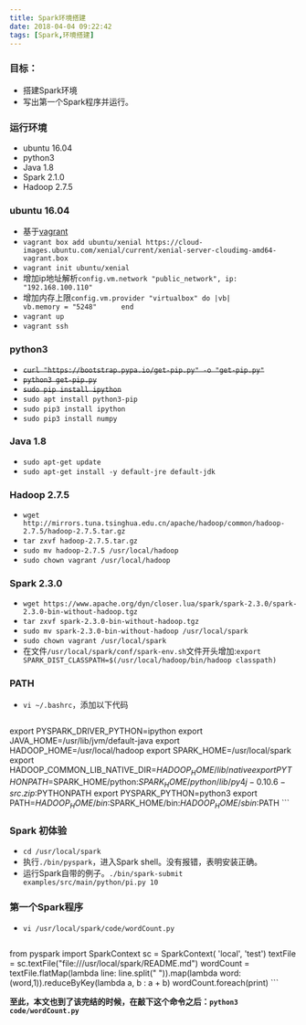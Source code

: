```yaml
---
title: Spark环境搭建
date: 2018-04-04 09:22:42
tags: [Spark,环境搭建]
---
```


### 目标：
+ 搭建Spark环境
+ 写出第一个Spark程序并运行。

### 运行环境
+ ubuntu 16.04
+ python3
+ Java 1.8
+ Spark 2.1.0
+ Hadoop 2.7.5

### ubuntu 16.04
+ 基于[vagrant](https://www.vagrantup.com/)
+ `vagrant box add ubuntu/xenial https://cloud-images.ubuntu.com/xenial/current/xenial-server-cloudimg-amd64-vagrant.box`
+ `vagrant init ubuntu/xenial`
+ 增加ip地址解析`config.vm.network "public_network", ip: "192.168.100.110"`
+ 增加内存上限`config.vm.provider "virtualbox" do |vb|    	vb.memory = "5248"		end`
+ `vagrant up`
+ `vagrant ssh`

### python3
+ ~~`curl "https://bootstrap.pypa.io/get-pip.py" -o "get-pip.py"`~~
+ ~~`python3 get-pip.py`~~
+ ~~`sudo pip install ipython`~~
+ `sudo apt install python3-pip`
+ `sudo pip3 install ipython`
+ `sudo pip3 install numpy`

### Java 1.8
+ `sudo apt-get update`
+ `sudo apt-get install -y default-jre default-jdk`

### Hadoop 2.7.5
+ `wget http://mirrors.tuna.tsinghua.edu.cn/apache/hadoop/common/hadoop-2.7.5/hadoop-2.7.5.tar.gz`
+ `tar zxvf hadoop-2.7.5.tar.gz`
+ `sudo mv hadoop-2.7.5 /usr/local/hadoop`
+ `sudo chown vagrant /usr/local/hadoop`

### Spark 2.3.0
+ `wget https://www.apache.org/dyn/closer.lua/spark/spark-2.3.0/spark-2.3.0-bin-without-hadoop.tgz`
+ `tar zxvf spark-2.3.0-bin-without-hadoop.tgz`
+ `sudo mv spark-2.3.0-bin-without-hadoop /usr/local/spark`
+ `sudo chown vagrant /usr/local/spark`
+ 在文件`/usr/local/spark/conf/spark-env.sh`文件开头增加:`export SPARK_DIST_CLASSPATH=$(/usr/local/hadoop/bin/hadoop classpath)`

### PATH
+ `vi ~/.bashrc`，添加以下代码
    ```
export PYSPARK_DRIVER_PYTHON=ipython
export JAVA_HOME=/usr/lib/jvm/default-java
export HADOOP_HOME=/usr/local/hadoop
export SPARK_HOME=/usr/local/spark
export HADOOP_COMMON_LIB_NATIVE_DIR=$HADOOP_HOME/lib/native
export PYTHONPATH=$SPARK_HOME/python:$SPARK_HOME/python/lib/py4j-0.10.6-src.zip:$PYTHONPATH
export PYSPARK_PYTHON=python3
export PATH=$HADOOP_HOME/bin:$SPARK_HOME/bin:$HADOOP_HOME/sbin:$PATH
    ```

### Spark 初体验

+ `cd /usr/local/spark`
+ 执行`./bin/pyspark`，进入Spark shell。没有报错，表明安装正确。
+ 运行Spark自带的例子。`./bin/spark-submit examples/src/main/python/pi.py 10`


### 第一个Spark程序

+ `vi /usr/local/spark/code/wordCount.py`

    ```Python
from pyspark import SparkContext
sc = SparkContext( 'local', 'test')
textFile = sc.textFile("file:///usr/local/spark/README.md")
wordCount = textFile.flatMap(lambda line: line.split(" ")).map(lambda word: (word,1)).reduceByKey(lambda a, b : a + b)
wordCount.foreach(print)
    ```

**至此，本文也到了该完结的时候，在敲下这个命令之后：`python3 code/wordCount.py`**